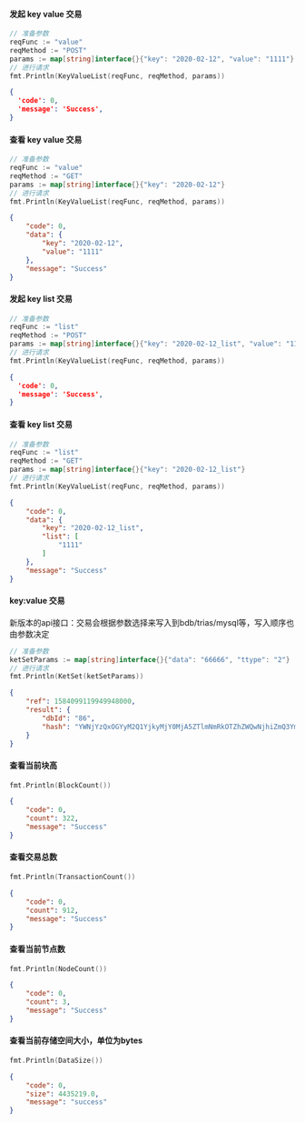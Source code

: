 #### 发起 key value 交易
```go
// 准备参数
reqFunc := "value"
reqMethod := "POST"
params := map[string]interface{}{"key": "2020-02-12", "value": "1111"}
// 进行请求
fmt.Println(KeyValueList(reqFunc, reqMethod, params))
```
```json
{
  'code': 0, 
  'message': 'Success',
}
```

#### 查看 key value 交易
```go
// 准备参数
reqFunc := "value"
reqMethod := "GET"
params := map[string]interface{}{"key": "2020-02-12"}
// 进行请求
fmt.Println(KeyValueList(reqFunc, reqMethod, params))
```
```json
{
    "code": 0,
    "data": {
        "key": "2020-02-12",
        "value": "1111"
    },
    "message": "Success"
}
```

#### 发起 key list 交易
```go
// 准备参数
reqFunc := "list"
reqMethod := "POST"
params := map[string]interface{}{"key": "2020-02-12_list", "value": "1111"}
// 进行请求
fmt.Println(KeyValueList(reqFunc, reqMethod, params))
```
```json
{
  'code': 0, 
  'message': 'Success',
}
```

#### 查看 key list 交易
```go
// 准备参数
reqFunc := "list"
reqMethod := "GET"
params := map[string]interface{}{"key": "2020-02-12_list"}
// 进行请求
fmt.Println(KeyValueList(reqFunc, reqMethod, params))
```
```json
{
    "code": 0,
    "data": {
        "key": "2020-02-12_list",
        "list": [
            "1111"
        ]
    },
    "message": "Success"
}
```


#### key:value 交易

新版本的api接口：交易会根据参数选择来写入到bdb/trias/mysql等，写入顺序也由参数决定
```go
// 准备参数
ketSetParams := map[string]interface{}{"data": "66666", "ttype": "2"}
// 进行请求
fmt.Println(KetSet(ketSetParams))
```
```json
{
    "ref": 1584099119949948000,
    "result": {
        "dbId": "86",
        "hash": "YWNjYzQxOGYyM2Q1YjkyMjY0MjA5ZTlmNmRkOTZhZWQwNjhiZmQ3YmJiMWQ4YWUyMzdhY2U1Njg3OTcwZmRiNA=="
    }
}
```


#### 查看当前块高
```go
fmt.Println(BlockCount())
```
```json
{
    "code": 0,
    "count": 322,
    "message": "Success"
}
```

#### 查看交易总数
```go
fmt.Println(TransactionCount())
```
```json
{
    "code": 0,
    "count": 912,
    "message": "Success"
}
```

#### 查看当前节点数
```go
fmt.Println(NodeCount())
```
```json
{
    "code": 0,
    "count": 3,
    "message": "Success"
}
```

#### 查看当前存储空间大小，单位为bytes
```go
fmt.Println(DataSize())
```
```json
{
    "code": 0,
    "size": 4435219.0,
    "message": "success"
}
```